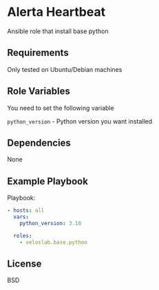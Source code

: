 Alerta Heartbeat
=========

Ansible role that install base python

Requirements
------------
Only tested on Ubuntu/Debian machines

Role Variables
--------------
You need to set the following variable

`python_version` - Python version you want installed

Dependencies
------------
None

Example Playbook
----------------
Playbook:

```yaml
- hosts: all
  vars:
    python_version: 3.10

  roles:
    - veloslab.base.python
```

License
-------

BSD

